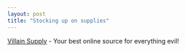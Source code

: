 ```yaml
---
layout: post
title: "Stocking up on supplies"
---
```




<a href="http://www.villainsupply.com/">Villain Supply</a> - Your best online source for everything evil!


